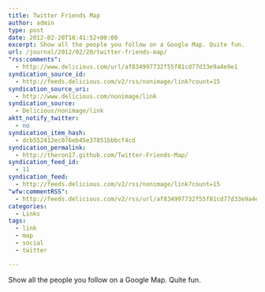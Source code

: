 ```yaml
---
title: Twitter Friends Map
author: admin
type: post
date: 2012-02-20T10:41:52+00:00
excerpt: Show all the people you follow on a Google Map. Quite fun.
url: /journal/2012/02/20/twitter-friends-map/
"rss:comments":
  - http://www.delicious.com/url/af834997732f55f81cd77d33e9a4e9e1
syndication_source_id:
  - http://feeds.delicious.com/v2/rss/nonimage/link?count=15
syndication_source_uri:
  - http://www.delicious.com/nonimage/link
syndication_source:
  - Delicious/nonimage/link
aktt_notify_twitter:
  - no
syndication_item_hash:
  - dcb552412ec076eb45e37851bbbcf4cd
syndication_permalink:
  - http://theron17.github.com/Twitter-Friends-Map/
syndication_feed_id:
  - 11
syndication_feed:
  - http://feeds.delicious.com/v2/rss/nonimage/link?count=15
"wfw:commentRSS":
  - http://feeds.delicious.com/v2/rss/url/af834997732f55f81cd77d33e9a4e9e1
categories:
  - Links
tags:
  - link
  - map
  - social
  - twitter

---
```

Show all the people you follow on a Google Map. Quite fun.